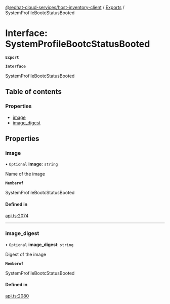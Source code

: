 [@redhat-cloud-services/host-inventory-client](../README.md) / [Exports](../modules.md) / SystemProfileBootcStatusBooted

# Interface: SystemProfileBootcStatusBooted

**`Export`**

**`Interface`**

SystemProfileBootcStatusBooted

## Table of contents

### Properties

- [image](SystemProfileBootcStatusBooted.md#image)
- [image\_digest](SystemProfileBootcStatusBooted.md#image_digest)

## Properties

### image

• `Optional` **image**: `string`

Name of the image

**`Memberof`**

SystemProfileBootcStatusBooted

#### Defined in

[api.ts:2074](https://github.com/RedHatInsights/javascript-clients/blob/master/packages/host-inventory/api.ts#L2074)

___

### image\_digest

• `Optional` **image\_digest**: `string`

Digest of the image

**`Memberof`**

SystemProfileBootcStatusBooted

#### Defined in

[api.ts:2080](https://github.com/RedHatInsights/javascript-clients/blob/master/packages/host-inventory/api.ts#L2080)
